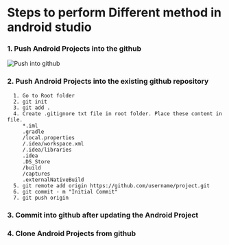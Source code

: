 # Steps to perform Different method in android studio

### 1. Push Android Projects into the github
     
![Push into github](https://github.com/octivia/Android_Github_Methods/blob/master/images/Screenshot%20(392)_LI.jpg)

### 2. Push Android Projects into the existing github repository
      1. Go to Root folder
      2. git init
      3. git add .
      4. Create .gitignore txt file in root folder. Place these content in file.
         *.iml
         .gradle
         /local.properties
         /.idea/workspace.xml
         /.idea/libraries
         .idea
         .DS_Store
         /build
         /captures
         .externalNativeBuild
      5. git remote add origin https://github.com/username/project.git
      6. git commit - m "Initial Commit"
      7. git push origin
      
### 3. Commit into github after updating the Android Project
### 4. Clone Android Projects from github
